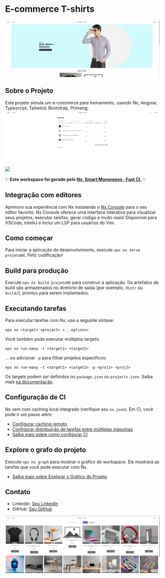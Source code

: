 # E-commerce T-shirts 

![Print2](https://github.com/vitorcbs/projetoECommerce/blob/master/Captura%20de%20tela%202024-06-20%20150131.png) 

## Sobre o Projeto

Este projeto simula um e-commerce para treinamento, usando Nx, Angular, Typescript, Tailwind, Bootstrap, Primeng;
![Print2](https://github.com/vitorcbs/projetoECommerce/blob/master/dasdsadsa.png) 

<a alt="Nx logo" href="https://nx.dev" target="_blank" rel="noreferrer"><img src="https://raw.githubusercontent.com/nrwl/nx/master/images/nx-logo.png" width="45"></a>

✨ **Este workspace foi gerado pelo [Nx, Smart Monorepos · Fast CI.](https://nx.dev)** ✨

## Integração com editores

Aprimore sua experiência com Nx instalando o [Nx Console](https://nx.dev/nx-console) para o seu editor favorito. Nx Console oferece uma interface interativa para visualizar seus projetos, executar tarefas, gerar código e muito mais! Disponível para VSCode, IntelliJ e inclui um LSP para usuários do Vim.

## Como começar

Para iniciar a aplicação de desenvolvimento, execute `npx nx serve projetoNX`. Feliz codificação!

## Build para produção

Execute `npx nx build projetoNX` para construir a aplicação. Os artefatos de build são armazenados no diretório de saída (por exemplo, `dist/` ou `build/`), prontos para serem implantados.

## Executando tarefas

Para executar tarefas com Nx, use a seguinte sintaxe:

```
npx nx <target> <project> <...options>
```

Você também pode executar múltiplos targets:

```
npx nx run-many -t <target1> <target2>
```

... ou adicionar `-p` para filtrar projetos específicos:

```
npx nx run-many -t <target1> <target2> -p <proj1> <proj2>
```

Os targets podem ser definidos no `package.json` ou `projects.json`. Saiba mais [na documentação](https://nx.dev/features/run-tasks).

## Configuração de CI

Nx vem com caching local integrado (verifique seu `nx.json`). Em CI, você pode ir um passo além:

- [Configurar caching remoto](https://nx.dev/features/share-your-cache)
- [Configurar distribuição de tarefas entre múltiplas máquinas](https://nx.dev/nx-cloud/features/distribute-task-execution)
- [Saiba mais sobre como configurar CI](https://nx.dev/recipes/ci)

## Explore o grafo do projeto

Execute `npx nx graph` para mostrar o gráfico do workspace.
Ele mostrará as tarefas que você pode executar com Nx.

- [Saiba mais sobre Explorar o Gráfico do Projeto](https://nx.dev/core-features/explore-graph)

## Contato

- LinkedIn: [Seu LinkedIn](https://www.linkedin.com/seu-perfil)
- GitHub: [Seu GitHub](https://github.com/seu-username)

![Print2](https://github.com/vitorcbs/projetoECommerce/blob/master/111111.png)
